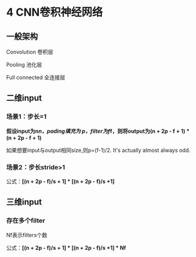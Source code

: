 # 4 CNN卷积神经网络
## 一般架构
Convolution 卷积层

Pooling 池化层

Full connected 全连接层

## 二维input
### 场景1：步长=1

__假设input为n*n，pading填充为 p，filter为f*f，则将output为(n + 2p - f + 1) * (n + 2p - f + 1)__

如果想要input与output相同size,则p=(f-1)/2. It's actually almost always odd.

### 场景2：步长stride>1

公式：__[(n + 2p - f)/s + 1] * [(n + 2p - f)/s +1]__

## 三维input

### 存在多个filter
Nf表示filters个数

公式：__[(n + 2p - f)/s + 1] * [(n + 2p - f)/s +1] * Nf__

